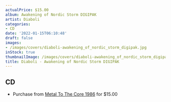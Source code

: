 ```yaml
---
actualPrice: $15.00
album: Awakening of Nordic Storm DIGIPAK
artist: Diaboli
categories:
- CD
date: '2022-01-15T06:10:48'
draft: false
images:
- /images/covers/diaboli-awakening_of_nordic_storm_digipak.jpg
inStock: true
thumbnailImage: /images/covers/diaboli-awakening_of_nordic_storm_digipak-thumb.jpg
title: Diaboli - Awakening of Nordic Storm DIGIPAK
---
```


## CD
* Purchase from [Metal To The Core 1986](https://metaltothecore1986.com/shop/diaboli-awakening-of-nordic-storm-digipak-cd/) for $15.00
